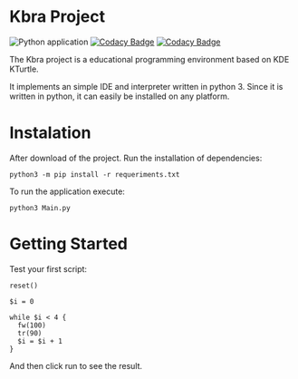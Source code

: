 Kbra Project
============

![Python application](https://github.com/guilherme-fafic/Kbra/workflows/Python%20application/badge.svg)
[![Codacy Badge](https://app.codacy.com/project/badge/Grade/9647d5a003b24c6a8c25c58358c11ddd)](https://www.codacy.com/manual/guilherme.fafic/Kbra?utm_source=github.com&amp;utm_medium=referral&amp;utm_content=guilherme-fafic/Kbra&amp;utm_campaign=Badge_Grade)
[![Codacy Badge](https://app.codacy.com/project/badge/Coverage/9647d5a003b24c6a8c25c58358c11ddd)](https://www.codacy.com/manual/guilherme.fafic/Kbra?utm_source=github.com&utm_medium=referral&utm_content=guilherme-fafic/Kbra&utm_campaign=Badge_Coverage)

The Kbra project is a educational programming environment based on KDE KTurtle.

It implements an simple IDE and interpreter written in python 3. Since it is written in python, it can easily be installed on any platform.

# Instalation


After download of the project. Run the installation of dependencies:

``` python3 -m pip install -r requeriments.txt ```

To run the application execute:

``` python3 Main.py ```

# Getting Started

Test your first script:

```
reset()

$i = 0

while $i < 4 {
  fw(100)
  tr(90)
  $i = $i + 1
}

```

And then click run to see the result.
